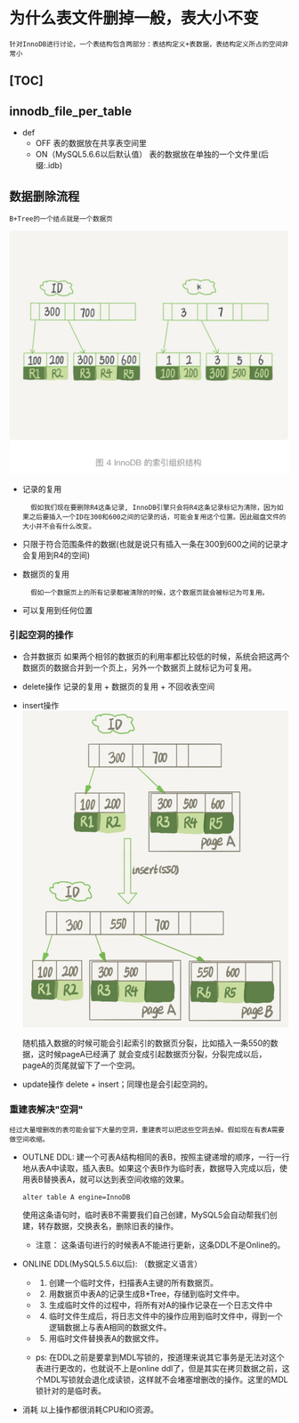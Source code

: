 # 为什么表文件删掉一般，表大小不变
    针对InnoDB进行讨论，一个表结构包含两部分：表结构定义+表数据，表结构定义所占的空间非常小

[TOC]
---------------------------------

## innodb_file_per_table
+ def
    + OFF
        表的数据放在共享表空间里
    + ON（MySQL5.6.6以后默认值）
        表的数据放在单独的一个文件里(后缀:.idb)


## 数据删除流程
    B+Tree的一个结点就是一个数据页
![](../statics/Innodb索引组织结构.jpg)
    
+ 记录的复用
  
        假如我们现在要删除R4这条记录, InnoDB引擎只会将R4这条记录标记为清除，因为如果之后要插入一个ID在300和600之间的记录的话，可能会复用这个位置。因此磁盘文件的大小并不会有什么改变。
    
+ 只限于符合范围条件的数据(也就是说只有插入一条在300到600之间的记录才会复用到R4的空间)
  
+ 数据页的复用
  
        假如一个数据页上的所有记录都被清除的时候，这个数据页就会被标记为可复用。
    
+ 可以复用到任何位置

### 引起空洞的操作
+ 合并数据页
    如果两个相邻的数据页的利用率都比较低的时候，系统会把这两个数据页的数据合并到一个页上，另外一个数据页上就标记为可复用。

+ delete操作
    记录的复用 + 数据页的复用 + 不回收表空间
    
+ insert操作
![](../statics/索引数据页分裂.jpg)

    随机插入数据的时候可能会引起索引的数据页分裂，比如插入一条550的数据，这时候pageA已经满了 就会变成引起数据页分裂，分裂完成以后，pageA的页尾就留下了一个空洞。

+ update操作
    delete + insert；同理也是会引起空洞的。

### 重建表解决"空洞"
    经过大量增删改的表可能会留下大量的空洞，重建表可以把这些空洞去掉。假如现在有表A需要做空间收缩。
+ OUTLNE DDL:
    建一个可表A结构相同的表B，按照主键递增的顺序，一行一行地从表A中读取，插入表B。如果这个表B作为临时表，数据导入完成以后，使用表B替换表A，就可以达到表空间收缩的效果。
    ```mysql
    alter table A engine=InnoDB
    ```
    使用这条语句时，临时表B不需要我们自己创建，MySQL5会自动帮我们创建，转存数据，交换表名，删除旧表的操作。
    + 注意：
        这条语句进行的时候表A不能进行更新，这条DDL不是Online的。

+ ONLINE DDL(MySQL5.5.6以后): （数据定义语言）
    + 1. 创建一个临时文件，扫描表A主键的所有数据页。
    + 2. 用数据页中表A的记录生成B+Tree，存储到临时文件中。
    + 3. 生成临时文件的过程中，将所有对A的操作记录在一个日志文件中
    + 4. 临时文件生成后，将日志文件中的操作应用到临时文件中，得到一个逻辑数据上与表A相同的数据文件。
    + 5. 用临时文件替换表A的数据文件。

    + ps: 在DDL之前是要拿到MDL写锁的，按道理来说其它事务是无法对这个表进行更改的，也就说不上是online ddl了，但是其实在拷贝数据之前，这个MDL写锁就会退化成读锁，这样就不会堵塞增删改的操作。这里的MDL锁针对的是临时表。

+ 消耗
    以上操作都很消耗CPU和IO资源。